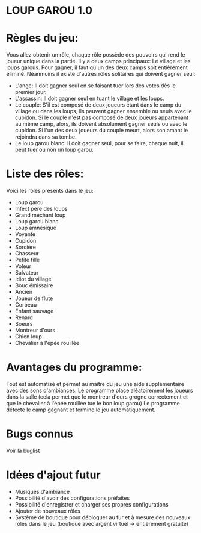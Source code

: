 # LOUP GAROU 1.0

# Règles du jeu:
Vous allez obtenir un rôle, chaque rôle possède des pouvoirs qui rend le joueur unique dans la partie.
Il y a deux camps principaux: Le village et les loups garous.
Pour gagner, il faut qu'un des deux camps soit entièrement éliminé.
Néanmoins il existe d'autres rôles solitaires qui doivent gagner seul:
- L'ange: Il doit gagner seul en se faisant tuer lors des votes dès le premier jour.
- L'assassin: Il doit gagner seul en tuant le village et les loups.
- Le couple: S'il est composé de deux joueurs étant dans le camp du village ou dans les loups, ils peuvent gagner ensemble ou seuls avec le cupidon. Si le couple n'est pas composé de deux joueurs appartenant au même camp, alors, ils doivent absolument gagner seuls ou avec le cupidon. Si l'un des deux joueurs du couple meurt, alors son amant le rejoindra dans sa tombe.
- Le loup garou blanc: Il doit gagner seul, pour se faire, chaque nuit, il peut tuer ou non un loup garou.

# Liste des rôles:

Voici les rôles présents dans le jeu:
- Loup garou
- Infect père des loups
- Grand méchant loup
- Loup garou blanc
- Loup amnésique
- Voyante
- Cupidon
- Sorcière
- Chasseur
- Petite fille
- Voleur
- Salvateur
- Idiot du village
- Bouc émissaire
- Ancien
- Joueur de flute
- Corbeau
- Enfant sauvage
- Renard
- Soeurs
- Montreur d'ours
- Chien loup
- Chevalier à l'épée rouillée

# Avantages du programme:

Tout est automatisé et permet au maître du jeu une aide supplémentaire avec des sons d'ambiances.
Le programme place aléatoirement les joueurs dans la salle (cela permet que le montreur d'ours grogne correctement et que le chevalier à l'épée rouillée tue le bon loup garou)
Le programme détecte le camp gagnant et termine le jeu automatiquement.

# Bugs connus
Voir la buglist

# Idées d'ajout futur
- Musiques d'ambiance
- Possibilité d'avoir des configurations préfaites
- Possibilité d'enregistrer et charger ses propres configurations
- Ajouter de nouveaux rôles
- Système de boutique pour débloquer au fur et à mesure des nouveaux rôles dans le jeu (boutique avec argent virtuel -> entièrement gratuite)
